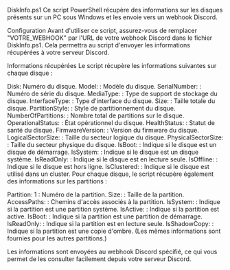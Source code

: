 
DiskInfo.ps1
Ce script PowerShell récupère des informations sur les disques présents sur un PC sous Windows et les envoie vers un webhook Discord.

Configuration
Avant d'utiliser ce script, assurez-vous de remplacer "VOTRE_WEBHOOK" par l'URL de votre webhook Discord dans le fichier DiskInfo.ps1. Cela permettra au script d'envoyer les informations récupérées à votre serveur Discord.

Informations récupérées
Le script récupère les informations suivantes sur chaque disque :

Disk: Numéro du disque.
Model: : Modèle du disque.
SerialNumber: : Numéro de série du disque.
MediaType: : Type de support de stockage du disque.
InterfaceType: : Type d'interface du disque.
Size: : Taille totale du disque.
PartitionStyle: : Style de partitionnement du disque.
NumberOfPartitions: : Nombre total de partitions sur le disque.
OperationalStatus: : État opérationnel du disque.
HealthStatus: : Statut de santé du disque.
FirmwareVersion: : Version du firmware du disque.
LogicalSectorSize: : Taille du secteur logique du disque.
PhysicalSectorSize: : Taille du secteur physique du disque.
IsBoot: : Indique si le disque est un disque de démarrage.
IsSystem: : Indique si le disque est un disque système.
IsReadOnly: : Indique si le disque est en lecture seule.
IsOffline: : Indique si le disque est hors ligne.
IsClustered: : Indique si le disque est utilisé dans un cluster.
Pour chaque disque, le script récupère également des informations sur les partitions :

Partition: 1 : Numéro de la partition.
Size: : Taille de la partition.
AccessPaths: : Chemins d'accès associés à la partition.
IsSystem: : Indique si la partition est une partition système.
IsActive: : Indique si la partition est active.
IsBoot: : Indique si la partition est une partition de démarrage.
IsReadOnly: : Indique si la partition est en lecture seule.
IsShadowCopy: : Indique si la partition est une copie d'ombre.
(Les mêmes informations sont fournies pour les autres partitions.)

Les informations sont envoyées au webhook Discord spécifié, ce qui vous permet de les consulter facilement depuis votre serveur Discord.
